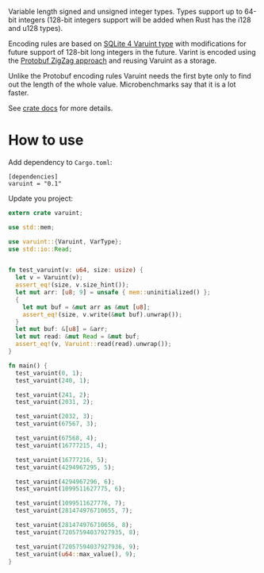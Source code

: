 Variable length signed and unsigned integer types. Types support up to 64-bit integers (128-bit integers support will be added when Rust has the i128 and u128 types).

Encoding rules are based on [SQLite 4 Varuint type](https://sqlite.org/src4/doc/trunk/www/varint.wiki) with modifications for future support of 128-bit long integers in the future.
Varint is encoded using the [Protobuf ZigZag approach](https://developers.google.com/protocol-buffers/docs/encoding#signed-integers) and reusing Varuint as a storage.

Unlike the Protobuf encoding rules Varuint needs the first byte only to find out the length of the whole value. Microbenchmarks say that it is a lot faster.

See [crate docs](https://docs.rs/varuint) for more details.

# How to use

Add dependency to `Cargo.toml`:
```cargo
[dependencies]
varuint = "0.1"
```

Update you project:
```rust
extern crate varuint;

use std::mem;

use varuint::{Varuint, VarType};
use std::io::Read;


fn test_varuint(v: u64, size: usize) {
  let v = Varuint(v);
  assert_eq!(size, v.size_hint());
  let mut arr: [u8; 9] = unsafe { mem::uninitialized() };
  {
    let mut buf = &mut arr as &mut [u8];
    assert_eq!(size, v.write(&mut buf).unwrap());
  }
  let mut buf: &[u8] = &arr;
  let mut read: &mut Read = &mut buf;
  assert_eq!(v, Varuint::read(read).unwrap());
}

fn main() {
  test_varuint(0, 1);
  test_varuint(240, 1);

  test_varuint(241, 2);
  test_varuint(2031, 2);

  test_varuint(2032, 3);
  test_varuint(67567, 3);

  test_varuint(67568, 4);
  test_varuint(16777215, 4);

  test_varuint(16777216, 5);
  test_varuint(4294967295, 5);

  test_varuint(4294967296, 6);
  test_varuint(1099511627775, 6);

  test_varuint(1099511627776, 7);
  test_varuint(281474976710655, 7);

  test_varuint(281474976710656, 8);
  test_varuint(72057594037927935, 8);

  test_varuint(72057594037927936, 9);
  test_varuint(u64::max_value(), 9);
}
```
